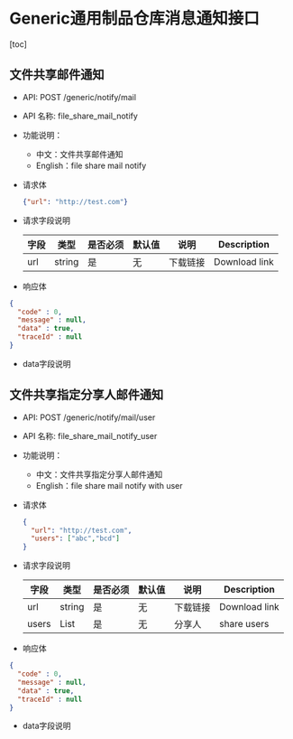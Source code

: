 # Generic通用制品仓库消息通知接口

[toc]

## 文件共享邮件通知

- API: POST /generic/notify/mail
- API 名称: file_share_mail_notify
- 功能说明：
	- 中文：文件共享邮件通知
	- English：file share mail notify

- 请求体

  ``` json
  {"url": "http://test.com"}
  ```
  
- 请求字段说明

  |字段|类型|是否必须|默认值|说明|Description|
  |---|---|---|---|---|---|
  |url|string|是|无|下载链接|Download link|
  
- 响应体

``` json
{
  "code" : 0,
  "message" : null,
  "data" : true,
  "traceId" : null
}
```

- data字段说明



## 文件共享指定分享人邮件通知

- API: POST /generic/notify/mail/user

- API 名称: file_share_mail_notify_user

- 功能说明：

  - 中文：文件共享指定分享人邮件通知
  - English：file share mail notify with user

- 请求体

  ``` json
  {
    "url": "http://test.com",
    "users": ["abc","bcd"]
  }
  ```

- 请求字段说明

  | 字段  | 类型         | 是否必须 | 默认值 | 说明     | Description   |
  | ----- | ------------ | -------- | ------ | -------- | ------------- |
  | url   | string       | 是       | 无     | 下载链接 | Download link |
  | users | List<String> | 是       | 无     | 分享人   | share users   |

- 响应体

``` json
{
  "code" : 0,
  "message" : null,
  "data" : true,
  "traceId" : null
}
```

- data字段说明

